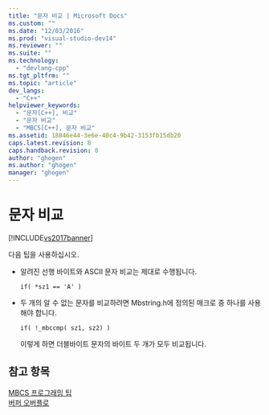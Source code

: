 ```yaml
---
title: "문자 비교 | Microsoft Docs"
ms.custom: ""
ms.date: "12/03/2016"
ms.prod: "visual-studio-dev14"
ms.reviewer: ""
ms.suite: ""
ms.technology: 
  - "devlang-cpp"
ms.tgt_pltfrm: ""
ms.topic: "article"
dev_langs: 
  - "C++"
helpviewer_keywords: 
  - "문자[C++], 비교"
  - "문자 비교"
  - "MBCS[C++], 문자 비교"
ms.assetid: 18846e44-3e6e-40c4-9b42-3153fb15db20
caps.latest.revision: 8
caps.handback.revision: 8
author: "ghogen"
ms.author: "ghogen"
manager: "ghogen"
---
```

# 문자 비교
[!INCLUDE[vs2017banner](../assembler/inline/includes/vs2017banner.md)]

다음 팁을 사용하십시오.  
  
-   알려진 선행 바이트와 ASCII 문자 비교는 제대로 수행됩니다.  
  
    ```  
    if( *sz1 == 'A' )  
    ```  
  
-   두 개의 알 수 없는 문자를 비교하려면 Mbstring.h에 정의된 매크로 중 하나를 사용해야 합니다.  
  
    ```  
    if( !_mbccmp( sz1, sz2) )  
    ```  
  
     이렇게 하면 더블바이트 문자의 바이트 두 개가 모두 비교됩니다.  
  
## 참고 항목  
 [MBCS 프로그래밍 팁](../text/mbcs-programming-tips.md)   
 [버퍼 오버플로](../text/buffer-overflow.md)